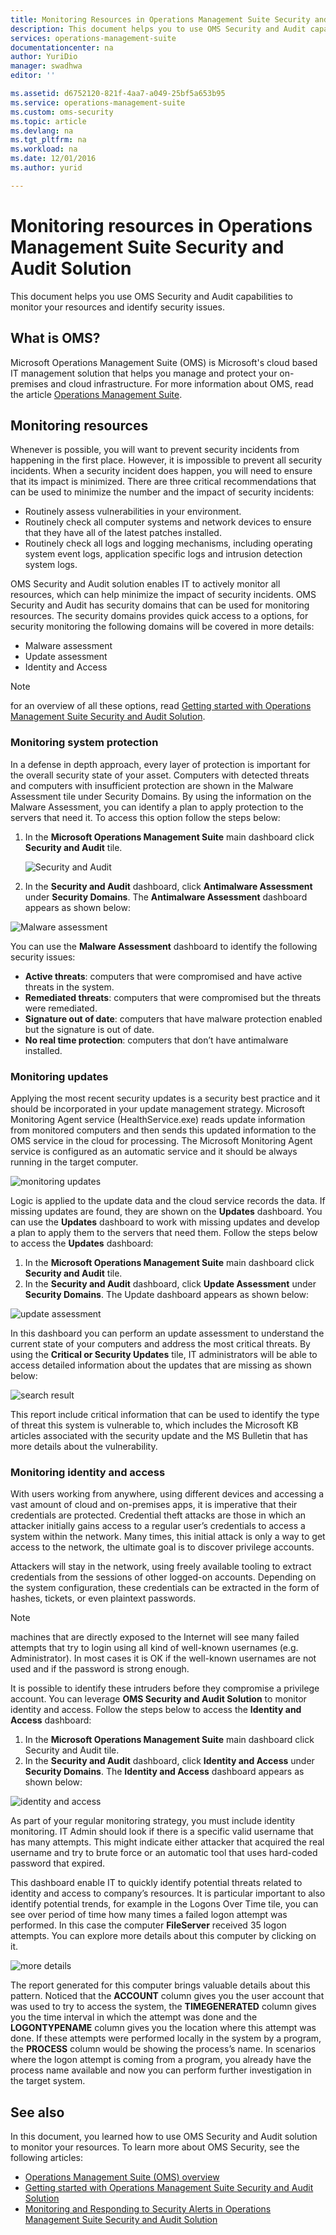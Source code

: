 ```yaml
---
title: Monitoring Resources in Operations Management Suite Security and Audit Solution | Microsoft Docs
description: This document helps you to use OMS Security and Audit capabilities to monitor your resources and identify security issues.
services: operations-management-suite
documentationcenter: na
author: YuriDio
manager: swadhwa
editor: ''

ms.assetid: d6752120-821f-4aa7-a049-25bf5a653b95
ms.service: operations-management-suite
ms.custom: oms-security
ms.topic: article
ms.devlang: na
ms.tgt_pltfrm: na
ms.workload: na
ms.date: 12/01/2016
ms.author: yurid

---
```

# Monitoring resources in Operations Management Suite Security and Audit Solution
This document helps you use OMS Security and Audit capabilities to monitor your resources and identify security issues.

## What is OMS?
Microsoft Operations Management Suite (OMS) is Microsoft's cloud based IT management solution that helps you manage and protect your on-premises and cloud infrastructure. For more information about OMS, read the article [Operations Management Suite](https://technet.microsoft.com/library/mt484091.aspx).

## Monitoring resources
Whenever is possible, you will want to prevent security incidents from happening in the first place. However, it is impossible to prevent all security incidents. When a security incident does happen, you will need to ensure that its impact is minimized.  There are three critical recommendations that can be used to minimize the number and the impact of security incidents:

* Routinely assess vulnerabilities in your environment.
* Routinely check all computer systems and network devices to ensure that they have all of the latest patches installed.
* Routinely check all logs and logging mechanisms, including operating system event logs, application specific logs and intrusion detection system logs.

OMS Security and Audit solution enables IT to actively monitor all resources, which can help minimize the impact of security incidents. OMS Security and Audit has security domains that can be used for monitoring resources. The security domains provides quick access to a options, for security monitoring the following domains will be covered in more details:

* Malware assessment
* Update assessment
* Identity and Access

> [!NOTE]
> for an overview of all these options, read [Getting started with Operations Management Suite Security and Audit Solution](oms-security-getting-started.md).
> 
> 

### Monitoring system protection
In a defense in depth approach, every layer of protection is important for the overall security state of your asset. Computers with detected threats and computers with insufficient protection are shown in the Malware Assessment tile under Security Domains. By using the information on the Malware Assessment, you can identify a plan to apply protection to the servers that need it. To access this option follow the steps below:

1. In the **Microsoft Operations Management Suite** main dashboard click **Security and Audit** tile.
   
    ![Security and Audit](./media/oms-security-responding-alerts/oms-security-responding-alerts-fig1.png)
2. In the **Security and Audit** dashboard, click **Antimalware Assessment** under **Security Domains**. The **Antimalware Assessment** dashboard appears as shown below:

![Malware assessment](./media/oms-security-monitoring-resources/oms-security-monitoring-resources-fig2-ga.png)

You can use the **Malware Assessment** dashboard to identify the following security issues:

* **Active threats**: computers that were compromised and have active threats in the system.
* **Remediated threats**: computers that were compromised but the threats were remediated.
* **Signature out of date**: computers that have malware protection enabled but the signature is out of date.
* **No real time protection**: computers that don’t have antimalware installed.

### Monitoring updates
Applying the most recent security updates is a security best practice and it should be incorporated in your update management strategy. Microsoft Monitoring Agent service (HealthService.exe) reads update information from monitored computers and then sends this updated information to the OMS service in the cloud for processing. The Microsoft Monitoring Agent service is configured as an automatic service and it should be always running in the target computer.

![monitoring updates](./media/oms-security-monitoring-resources/oms-security-monitoring-resources-fig3.png)

Logic is applied to the update data and the cloud service records the data. If missing updates are found, they are shown on the **Updates** dashboard. You can use the **Updates** dashboard to work with missing updates and develop a plan to apply them to the servers that need them. Follow the steps below to access the **Updates** dashboard:

1. In the **Microsoft Operations Management Suite** main dashboard click **Security and Audit** tile.
2. In the **Security and Audit** dashboard, click **Update Assessment** under **Security Domains**. The Update dashboard appears as shown below:

![update assessment](./media/oms-security-monitoring-resources/oms-security-monitoring-resources-fig4.png)

In this dashboard you can perform an update assessment to understand the current state of your computers and address the most critical threats. By using the **Critical or Security Updates** tile, IT administrators will be able to access detailed information about the updates that are missing as shown below:

![search result](./media/oms-security-monitoring-resources/oms-security-monitoring-resources-fig5.png)

This report include critical information that can be used to identify the type of threat this system is vulnerable to, which includes the Microsoft KB articles associated with the security update and the MS Bulletin that has more details about the vulnerability.

### Monitoring identity and access
With users working from anywhere, using different devices and accessing a vast amount of cloud and on-premises apps, it is imperative that their credentials are protected. Credential theft attacks are those in which an attacker initially gains access to a regular user’s credentials to access a system within the network. Many times, this initial attack is only a way to get access to the network, the ultimate goal is to discover privilege accounts. 

Attackers will stay in the network, using freely available tooling to extract credentials from the sessions of other logged-on accounts. Depending on the system configuration, these credentials can be extracted in the form of hashes, tickets, or even plaintext passwords.  

> [!NOTE]
> machines that are directly exposed to the Internet will see many failed attempts that try to login using all kind of well-known usernames (e.g. Administrator). In most cases it is OK if the well-known usernames are not used and if the password is strong enough.
> 
> 

It is possible to identify these intruders before they compromise a privilege account. You can leverage **OMS Security and Audit Solution** to monitor identity and access. Follow the steps below to access the **Identity and Access** dashboard:

1. In the **Microsoft Operations Management Suite** main dashboard click Security and Audit tile.
2. In the **Security and Audit** dashboard, click **Identity and Access** under **Security Domains**. The **Identity and Access** dashboard appears as shown below:

![identity and access](./media/oms-security-monitoring-resources/oms-security-monitoring-resources-fig6-ga.png)

As part of your regular monitoring strategy, you must include identity monitoring. IT Admin should look if there is a specific valid username that has many attempts. This might indicate either attacker that acquired the real username and try to brute force or an automatic tool that uses hard-coded password that expired.

This dashboard enable IT to quickly identify potential threats related to identity and access to company’s resources. It is particular important to also identify potential trends, for example in the Logons Over Time tile, you can see over period of time how many times a failed logon attempt was performed. In this case the computer **FileServer** received 35 logon attempts. You can explore more details about this computer by clicking on it. 

![more details](./media/oms-security-monitoring-resources/oms-security-monitoring-resources-fig7-new.png)

The report generated for this computer brings valuable details about this pattern. Noticed that the **ACCOUNT** column gives you the user account that was used to try to access the system, the **TIMEGENERATED** column gives you the time interval in which the attempt was done and the **LOGONTYPENAME** column gives you the location where this attempt was done. If these attempts were performed locally in the system by a program, the **PROCESS** column would be showing the process’s name. In scenarios where the logon attempt is coming from a program, you already have the process name available and now you can perform further investigation in the target system.

## See also
In this document, you learned how to use OMS Security and Audit solution to monitor your resources. To learn more about OMS Security, see the following articles:

* [Operations Management Suite (OMS) overview](operations-management-suite-overview.md)
* [Getting started with Operations Management Suite Security and Audit Solution](oms-security-getting-started.md)
* [Monitoring and Responding to Security Alerts in Operations Management Suite Security and Audit Solution](oms-security-responding-alerts.md)


